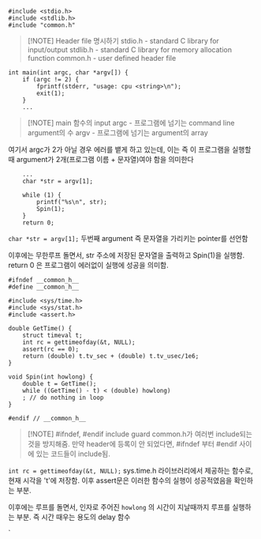 ```
#include <stdio.h>
#include <stdlib.h>
#include "common.h"
```

> [!NOTE] Header file 명시하기
> stdio.h - standard C library for input/output 
> stdlib.h - standard C library for memory allocation function
> common.h - user defined header file 

```
int main(int argc, char *argv[]) { 
	if (argc != 2) { 
		fprintf(stderr, "usage: cpu <string>\n"); 
		exit(1); 
	}
	...
```
 
> [!NOTE] main 함수의 input
> argc - 프로그램에 넘기는 command line argument의 수
> argv - 프로그램에 넘기는 argument의 array

여기서 argc가 2가 아닐 경우 에러를 뱉게 하고 있는데, 이는 즉 이 프로그램을 실행할 때 argument가 2개(프로그램 이름 + 문자열)여야 함을 의미한다
```
	...
    char *str = argv[1];

    while (1) {
        printf("%s\n", str);
        Spin(1);
    }
    return 0;
```

`char *str = argv[1];`
두번째 argument 즉 문자열을 가리키는 pointer를 선언함

이후에는 무한루프 돌면서, str 주소에 저장된 문자열을 출력하고 Spin(1)을 실행함.
return 0 은 프로그램이 에러없이 실행에 성공을 의미함.

```
#ifndef __common_h__
#define __common_h__

#include <sys/time.h>
#include <sys/stat.h>
#include <assert.h>

double GetTime() {
    struct timeval t;
    int rc = gettimeofday(&t, NULL);
    assert(rc == 0);
    return (double) t.tv_sec + (double) t.tv_usec/1e6;
}

void Spin(int howlong) {
    double t = GetTime();
    while ((GetTime() - t) < (double) howlong)
	; // do nothing in loop
}

#endif // __common_h__
```

> [!NOTE] #ifndef, #endif include guard
> common.h가 여러번 include되는 것을 방지해줌. 만약 header에 등록이 안 되었다면, #ifndef 부터 #endif 사이에 있는 코드들이 include됨.

`int rc = gettimeofday(&t, NULL);`
sys.time.h 라이브러리에서 제공하는 함수로, 현재 시각을 't'에 저장함. 이후 assert문은 이러한 함수의 실행이 성공적였음을 확인하는 부분. 

이후에는 루프를 돌면서, 인자로 주어진 `howlong` 의 시간이 지날때까지 루프를 실행하는 부분. 즉 시간 때우는 용도의 delay 함수

`
